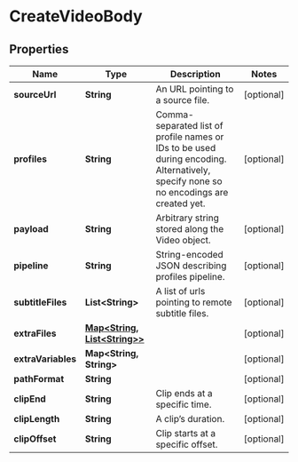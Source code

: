 
# CreateVideoBody

## Properties
Name | Type | Description | Notes
------------ | ------------- | ------------- | -------------
**sourceUrl** | **String** | An URL pointing to a source file. |  [optional]
**profiles** | **String** | Comma-separated list of profile names or IDs to be used during encoding. Alternatively, specify none so no encodings are created yet. |  [optional]
**payload** | **String** | Arbitrary string stored along the Video object. |  [optional]
**pipeline** | **String** | String-encoded JSON describing profiles pipeline. |  [optional]
**subtitleFiles** | **List&lt;String&gt;** | A list of urls pointing to remote subtitle files. |  [optional]
**extraFiles** | [**Map&lt;String, List&lt;String&gt;&gt;**](List.md) |  |  [optional]
**extraVariables** | **Map&lt;String, String&gt;** |  |  [optional]
**pathFormat** | **String** |  |  [optional]
**clipEnd** | **String** | Clip ends at a specific time. |  [optional]
**clipLength** | **String** | A clip’s duration. |  [optional]
**clipOffset** | **String** | Clip starts at a specific offset. |  [optional]



